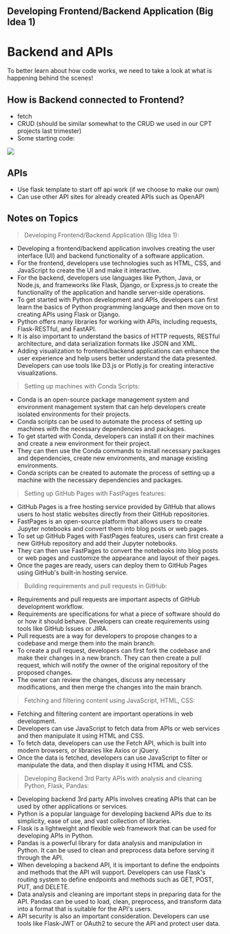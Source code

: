 <!-- THIS IS NOT FINISHED! THIS IS A FRAMEWORK USED TO ORGANIZE THE FOLLOWING INFOMATION-->
## Developing Frontend/Backend Application (Big Idea 1)
# Backend and APIs
To better learn about how code works, we need to take a look at what is happening behind the scenes!

## How is Backend connected to Frontend?
- fetch
- CRUD (should be similar somewhat to the CRUD we used in our CPT projects last trimester)
- Some starting code:

<img src="0.0.0.0:4001/startingcode.png">

<script>
    const resultContainer = document.getElementById("result");
    const url = "__(deployed backend)___"
    const create_fetch = url + '/create';
    const read_fetch = url + '/';
</script>

## APIs
- Use flask template to start off api work (if we choose to make our own)
- Can use other API sites for already created APIs such as OpenAPI

## Notes on Topics
> Developing Frontend/Backend Application (Big Idea 1):
- Developing a frontend/backend application involves creating the user interface (UI) and backend functionality of a software application.
- For the frontend, developers use technologies such as HTML, CSS, and JavaScript to create the UI and make it interactive.
- For the backend, developers use languages like Python, Java, or Node.js, and frameworks like Flask, Django, or Express.js to create the functionality of the application and handle server-side operations.
- To get started with Python development and APIs, developers can first learn the basics of Python programming language and then move on to creating APIs using Flask or Django.
- Python offers many libraries for working with APIs, including requests, Flask-RESTful, and FastAPI.
- It is also important to understand the basics of HTTP requests, RESTful architecture, and data serialization formats like JSON and XML.
- Adding visualization to frontend/backend applications can enhance the user experience and help users better understand the data presented. Developers can use tools like D3.js or Plotly.js for creating interactive visualizations.

> Setting up machines with Conda Scripts:
- Conda is an open-source package management system and environment management system that can help developers create isolated environments for their projects.
- Conda scripts can be used to automate the process of setting up machines with the necessary dependencies and packages.
- To get started with Conda, developers can install it on their machines and create a new environment for their project.
- They can then use the Conda commands to install necessary packages and dependencies, create new environments, and manage existing environments.
- Conda scripts can be created to automate the process of setting up a machine with the necessary dependencies and packages.

> Setting up GitHub Pages with FastPages features:
- GitHub Pages is a free hosting service provided by GitHub that allows users to host static websites directly from their GitHub repositories.
- FastPages is an open-source platform that allows users to create Jupyter notebooks and convert them into blog posts or web pages.
- To set up GitHub Pages with FastPages features, users can first create a new GitHub repository and add their Jupyter notebooks.
- They can then use FastPages to convert the notebooks into blog posts or web pages and customize the appearance and layout of their pages.
- Once the pages are ready, users can deploy them to GitHub Pages using GitHub's built-in hosting service.

> Building requirements and pull requests in GitHub:
- Requirements and pull requests are important aspects of GitHub development workflow.
- Requirements are specifications for what a piece of software should do or how it should behave. Developers can create requirements using tools like GitHub Issues or JIRA.
- Pull requests are a way for developers to propose changes to a codebase and merge them into the main branch.
- To create a pull request, developers can first fork the codebase and make their changes in a new branch. They can then create a pull request, which will notify the owner of the original repository of the proposed changes.
- The owner can review the changes, discuss any necessary modifications, and then merge the changes into the main branch.

> Fetching and filtering content using JavaScript, HTML, CSS:
- Fetching and filtering content are important operations in web development.
- Developers can use JavaScript to fetch data from APIs or web services and then manipulate it using HTML and CSS.
- To fetch data, developers can use the Fetch API, which is built into modern browsers, or libraries like Axios or jQuery.
- Once the data is fetched, developers can use JavaScript to filter or manipulate the data, and then display it using HTML and CSS.

> Developing Backend 3rd Party APIs with analysis and cleaning Python, Flask, Pandas:
- Developing backend 3rd party APIs involves creating APIs that can be used by other applications or services.
- Python is a popular language for developing backend APIs due to its simplicity, ease of use, and vast collection of libraries.
- Flask is a lightweight and flexible web framework that can be used for developing APIs in Python.
- Pandas is a powerful library for data analysis and manipulation in Python. It can be used to clean and preprocess data before serving it through the API.
- When developing a backend API, it is important to define the endpoints and methods that the API will support. Developers can use Flask's routing system to define endpoints and methods such as GET, POST, PUT, and DELETE.
- Data analysis and cleaning are important steps in preparing data for the API. Pandas can be used to load, clean, preprocess, and transform data into a format that is suitable for the API's users.
- API security is also an important consideration. Developers can use tools like Flask-JWT or OAuth2 to secure the API and protect user data.